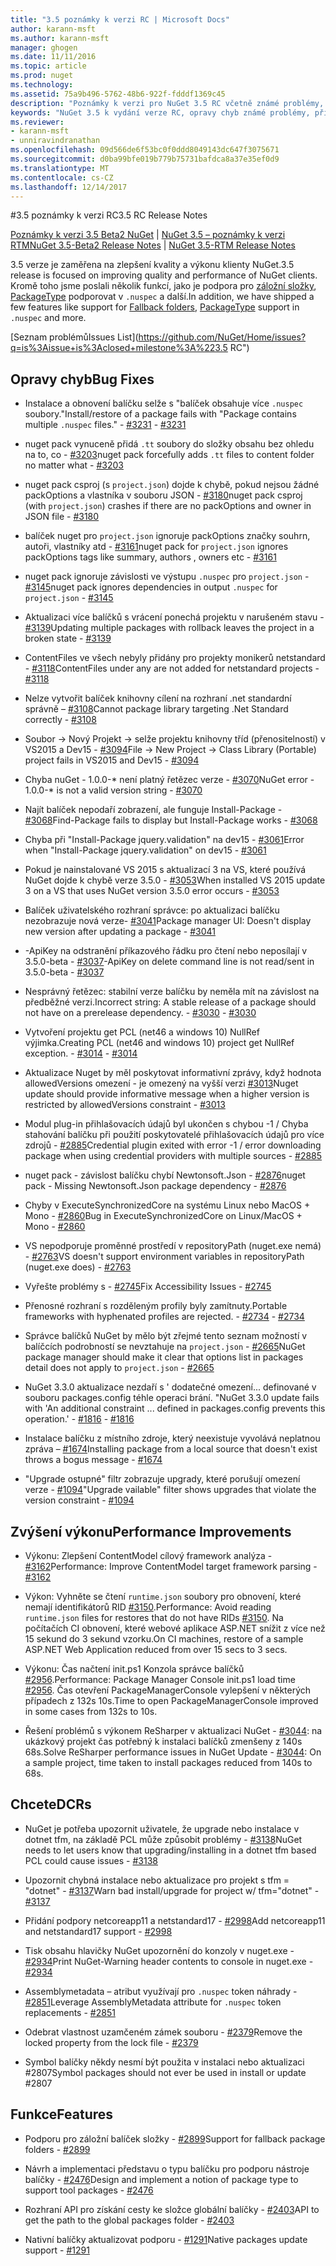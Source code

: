 ```yaml
---
title: "3.5 poznámky k verzi RC | Microsoft Docs"
author: karann-msft
ms.author: karann-msft
manager: ghogen
ms.date: 11/11/2016
ms.topic: article
ms.prod: nuget
ms.technology: 
ms.assetid: 75a9b496-5762-48b6-922f-fdddf1369c45
description: "Poznámky k verzi pro NuGet 3.5 RC včetně známé problémy, opravy chyb, přidaných funkcí a chcete."
keywords: "NuGet 3.5 k vydání verze RC, opravy chyb známé problémy, přidat funkce, chcete"
ms.reviewer:
- karann-msft
- unniravindranathan
ms.openlocfilehash: 09d566de6f53bc0f0ddd8049143dc647f3075671
ms.sourcegitcommit: d0ba99bfe019b779b75731bafdca8a37e35ef0d9
ms.translationtype: MT
ms.contentlocale: cs-CZ
ms.lasthandoff: 12/14/2017
---
```

#<a name="35-rc-release-notes"></a><span data-ttu-id="7c20a-104">3.5 poznámky k verzi RC</span><span class="sxs-lookup"><span data-stu-id="7c20a-104">3.5 RC Release Notes</span></span>

<span data-ttu-id="7c20a-105">[Poznámky k verzi 3.5 Beta2 NuGet](../release-notes/nuget-3.5-Beta2.md) | [NuGet 3.5 – poznámky k verzi RTM](../release-notes/nuget-3.5-RTM.md)</span><span class="sxs-lookup"><span data-stu-id="7c20a-105">[NuGet 3.5-Beta2 Release Notes](../release-notes/nuget-3.5-Beta2.md) | [NuGet 3.5-RTM Release Notes](../release-notes/nuget-3.5-RTM.md)</span></span>

<span data-ttu-id="7c20a-106">3.5 verze je zaměřena na zlepšení kvality a výkonu klienty NuGet.</span><span class="sxs-lookup"><span data-stu-id="7c20a-106">3.5 release is focused on improving quality and performance of NuGet clients.</span></span> <span data-ttu-id="7c20a-107">Kromě toho jsme poslali několik funkcí, jako je podpora pro [záložní složky](https://github.com/NuGet/Home/issues/2899), [PackageType](https://github.com/NuGet/Home/issues/2476) podporovat v `.nuspec` a další.</span><span class="sxs-lookup"><span data-stu-id="7c20a-107">In addition, we have shipped a few features like support for [Fallback folders](https://github.com/NuGet/Home/issues/2899), [PackageType](https://github.com/NuGet/Home/issues/2476) support in `.nuspec` and more.</span></span>

[<span data-ttu-id="7c20a-108">Seznam problémů</span><span class="sxs-lookup"><span data-stu-id="7c20a-108">Issues List</span></span>](https://github.com/NuGet/Home/issues?q=is%3Aissue+is%3Aclosed+milestone%3A%223.5 RC")

## <a name="bug-fixes"></a><span data-ttu-id="7c20a-109">Opravy chyb</span><span class="sxs-lookup"><span data-stu-id="7c20a-109">Bug Fixes</span></span>

* <span data-ttu-id="7c20a-110">Instalace a obnovení balíčku selže s "balíček obsahuje více `.nuspec` soubory."</span><span class="sxs-lookup"><span data-stu-id="7c20a-110">Install/restore of a package fails with "Package contains multiple `.nuspec` files."</span></span><span data-ttu-id="7c20a-111"> - [#3231](https://github.com/NuGet/Home/issues/3231)</span><span class="sxs-lookup"><span data-stu-id="7c20a-111"> - [#3231](https://github.com/NuGet/Home/issues/3231)</span></span>

* <span data-ttu-id="7c20a-112">nuget pack vynuceně přidá `.tt` soubory do složky obsahu bez ohledu na to, co - [#3203](https://github.com/NuGet/Home/issues/3203)</span><span class="sxs-lookup"><span data-stu-id="7c20a-112">nuget pack forcefully adds `.tt` files to content folder no matter what - [#3203](https://github.com/NuGet/Home/issues/3203)</span></span>

* <span data-ttu-id="7c20a-113">nuget pack csproj (s `project.json`) dojde k chybě, pokud nejsou žádné packOptions a vlastníka v souboru JSON - [#3180](https://github.com/NuGet/Home/issues/3180)</span><span class="sxs-lookup"><span data-stu-id="7c20a-113">nuget pack csproj (with `project.json`) crashes if there are no packOptions and owner in JSON file - [#3180](https://github.com/NuGet/Home/issues/3180)</span></span>

* <span data-ttu-id="7c20a-114">balíček nuget pro `project.json` ignoruje packOptions značky souhrn, autoři, vlastníky atd - [#3161](https://github.com/NuGet/Home/issues/3161)</span><span class="sxs-lookup"><span data-stu-id="7c20a-114">nuget pack for `project.json` ignores packOptions tags like summary, authors , owners etc - [#3161](https://github.com/NuGet/Home/issues/3161)</span></span>

* <span data-ttu-id="7c20a-115">nuget pack ignoruje závislosti ve výstupu `.nuspec` pro `project.json`  -  [#3145](https://github.com/NuGet/Home/issues/3145)</span><span class="sxs-lookup"><span data-stu-id="7c20a-115">nuget pack ignores dependencies in output `.nuspec` for `project.json` - [#3145](https://github.com/NuGet/Home/issues/3145)</span></span>

* <span data-ttu-id="7c20a-116">Aktualizaci více balíčků s vrácení ponechá projektu v narušeném stavu - [#3139](https://github.com/NuGet/Home/issues/3139)</span><span class="sxs-lookup"><span data-stu-id="7c20a-116">Updating multiple packages with rollback leaves the project in a broken state - [#3139](https://github.com/NuGet/Home/issues/3139)</span></span>

* <span data-ttu-id="7c20a-117">ContentFiles ve všech nebyly přidány pro projekty monikerů netstandard - [#3118](https://github.com/NuGet/Home/issues/3118)</span><span class="sxs-lookup"><span data-stu-id="7c20a-117">ContentFiles under any are not added for netstandard projects - [#3118](https://github.com/NuGet/Home/issues/3118)</span></span>

* <span data-ttu-id="7c20a-118">Nelze vytvořit balíček knihovny cílení na rozhraní .net standardní správně – [#3108](https://github.com/NuGet/Home/issues/3108)</span><span class="sxs-lookup"><span data-stu-id="7c20a-118">Cannot package library targeting .Net Standard correctly - [#3108](https://github.com/NuGet/Home/issues/3108)</span></span>

* <span data-ttu-id="7c20a-119">Soubor -> Nový Projekt -> selže projektu knihovny tříd (přenositelností) v VS2015 a Dev15 - [#3094](https://github.com/NuGet/Home/issues/3094)</span><span class="sxs-lookup"><span data-stu-id="7c20a-119">File -> New Project -> Class Library (Portable) project fails in VS2015 and Dev15 - [#3094](https://github.com/NuGet/Home/issues/3094)</span></span>

* <span data-ttu-id="7c20a-120">Chyba nuGet - 1.0.0-* není platný řetězec verze - [#3070](https://github.com/NuGet/Home/issues/3070)</span><span class="sxs-lookup"><span data-stu-id="7c20a-120">NuGet error - 1.0.0-* is not a valid version string - [#3070](https://github.com/NuGet/Home/issues/3070)</span></span>

* <span data-ttu-id="7c20a-121">Najít balíček nepodaří zobrazení, ale funguje Install-Package - [#3068](https://github.com/NuGet/Home/issues/3068)</span><span class="sxs-lookup"><span data-stu-id="7c20a-121">Find-Package fails to display but Install-Package works - [#3068](https://github.com/NuGet/Home/issues/3068)</span></span>

* <span data-ttu-id="7c20a-122">Chyba při "Install-Package jquery.validation" na dev15 - [#3061](https://github.com/NuGet/Home/issues/3061)</span><span class="sxs-lookup"><span data-stu-id="7c20a-122">Error when "Install-Package jquery.validation" on dev15 - [#3061](https://github.com/NuGet/Home/issues/3061)</span></span>

* <span data-ttu-id="7c20a-123">Pokud je nainstalované VS 2015 s aktualizací 3 na VS, které používá NuGet dojde k chybě verze 3.5.0 - [#3053](https://github.com/NuGet/Home/issues/3053)</span><span class="sxs-lookup"><span data-stu-id="7c20a-123">When installed VS 2015 update 3 on a VS that uses NuGet version 3.5.0 error occurs - [#3053](https://github.com/NuGet/Home/issues/3053)</span></span>

* <span data-ttu-id="7c20a-124">Balíček uživatelského rozhraní správce: po aktualizaci balíčku nezobrazuje nová verze- [#3041](https://github.com/NuGet/Home/issues/3041)</span><span class="sxs-lookup"><span data-stu-id="7c20a-124">Package manager UI: Doesn't display new version after updating a package - [#3041](https://github.com/NuGet/Home/issues/3041)</span></span>

* <span data-ttu-id="7c20a-125">-ApiKey na odstranění příkazového řádku pro čtení nebo neposílají v 3.5.0-beta - [#3037](https://github.com/NuGet/Home/issues/3037)</span><span class="sxs-lookup"><span data-stu-id="7c20a-125">-ApiKey on delete command line is not read/sent in 3.5.0-beta - [#3037](https://github.com/NuGet/Home/issues/3037)</span></span>

* <span data-ttu-id="7c20a-126">Nesprávný řetězec: stabilní verze balíčku by neměla mít na závislost na předběžné verzi.</span><span class="sxs-lookup"><span data-stu-id="7c20a-126">Incorrect string: A stable release of a package should not have on a prerelease dependency.</span></span><span data-ttu-id="7c20a-127"> - [#3030](https://github.com/NuGet/Home/issues/3030)</span><span class="sxs-lookup"><span data-stu-id="7c20a-127"> - [#3030](https://github.com/NuGet/Home/issues/3030)</span></span>

* <span data-ttu-id="7c20a-128">Vytvoření projektu get PCL (net46 a windows 10) NullRef výjimka.</span><span class="sxs-lookup"><span data-stu-id="7c20a-128">Creating PCL (net46 and windows 10) project get NullRef exception.</span></span><span data-ttu-id="7c20a-129"> - [#3014](https://github.com/NuGet/Home/issues/3014)</span><span class="sxs-lookup"><span data-stu-id="7c20a-129"> - [#3014](https://github.com/NuGet/Home/issues/3014)</span></span>

* <span data-ttu-id="7c20a-130">Aktualizace Nuget by měl poskytovat informativní zprávy, když hodnota allowedVersions omezení - je omezený na vyšší verzi [#3013](https://github.com/NuGet/Home/issues/3013)</span><span class="sxs-lookup"><span data-stu-id="7c20a-130">Nuget update should provide informative message when a higher version is restricted by allowedVersions constraint - [#3013](https://github.com/NuGet/Home/issues/3013)</span></span>

* <span data-ttu-id="7c20a-131">Modul plug-in přihlašovacích údajů byl ukončen s chybou -1 / Chyba stahování balíčku při použití poskytovatelé přihlašovacích údajů pro více zdrojů - [#2885](https://github.com/NuGet/Home/issues/2885)</span><span class="sxs-lookup"><span data-stu-id="7c20a-131">Credential plugin exited with error -1 / error downloading package when using credential providers with multiple sources - [#2885](https://github.com/NuGet/Home/issues/2885)</span></span>

* <span data-ttu-id="7c20a-132">nuget pack - závislost balíčku chybí Newtonsoft.Json - [#2876](https://github.com/NuGet/Home/issues/2876)</span><span class="sxs-lookup"><span data-stu-id="7c20a-132">nuget pack - Missing Newtonsoft.Json package dependency - [#2876](https://github.com/NuGet/Home/issues/2876)</span></span>

* <span data-ttu-id="7c20a-133">Chyby v ExecuteSynchronizedCore na systému Linux nebo MacOS + Mono - [#2860](https://github.com/NuGet/Home/issues/2860)</span><span class="sxs-lookup"><span data-stu-id="7c20a-133">Bug in ExecuteSynchronizedCore on Linux/MacOS + Mono - [#2860](https://github.com/NuGet/Home/issues/2860)</span></span>

* <span data-ttu-id="7c20a-134">VS nepodporuje proměnné prostředí v repositoryPath (nuget.exe nemá) - [#2763](https://github.com/NuGet/Home/issues/2763)</span><span class="sxs-lookup"><span data-stu-id="7c20a-134">VS doesn't support environment variables in repositoryPath (nuget.exe does) - [#2763](https://github.com/NuGet/Home/issues/2763)</span></span>

* <span data-ttu-id="7c20a-135">Vyřešte problémy s - [#2745](https://github.com/NuGet/Home/issues/2745)</span><span class="sxs-lookup"><span data-stu-id="7c20a-135">Fix Accessibility Issues - [#2745](https://github.com/NuGet/Home/issues/2745)</span></span>

* <span data-ttu-id="7c20a-136">Přenosné rozhraní s rozděleným profily byly zamítnuty.</span><span class="sxs-lookup"><span data-stu-id="7c20a-136">Portable frameworks with hyphenated profiles are rejected.</span></span><span data-ttu-id="7c20a-137"> - [#2734](https://github.com/NuGet/Home/issues/2734)</span><span class="sxs-lookup"><span data-stu-id="7c20a-137"> - [#2734](https://github.com/NuGet/Home/issues/2734)</span></span>

* <span data-ttu-id="7c20a-138">Správce balíčků NuGet by mělo být zřejmé tento seznam možností v balíčcích podrobností se nevztahuje na `project.json`  -  [#2665](https://github.com/NuGet/Home/issues/2665)</span><span class="sxs-lookup"><span data-stu-id="7c20a-138">NuGet package manager should make it clear that options list in packages detail does not apply to `project.json` - [#2665](https://github.com/NuGet/Home/issues/2665)</span></span>

* <span data-ttu-id="7c20a-139">NuGet 3.3.0 aktualizace nezdaří s ' dodatečné omezení... definované v souboru packages.config téhle operaci brání. "</span><span class="sxs-lookup"><span data-stu-id="7c20a-139">NuGet 3.3.0 update fails with 'An additional constraint ... defined in packages.config prevents this operation.'</span></span><span data-ttu-id="7c20a-140"> - [#1816](https://github.com/NuGet/Home/issues/1816)</span><span class="sxs-lookup"><span data-stu-id="7c20a-140"> - [#1816](https://github.com/NuGet/Home/issues/1816)</span></span>

* <span data-ttu-id="7c20a-141">Instalace balíčku z místního zdroje, který neexistuje vyvolává neplatnou zpráva – [#1674](https://github.com/NuGet/Home/issues/1674)</span><span class="sxs-lookup"><span data-stu-id="7c20a-141">Installing package from a local source that doesn't exist throws a bogus message - [#1674](https://github.com/NuGet/Home/issues/1674)</span></span>

* <span data-ttu-id="7c20a-142">"Upgrade ostupné" filtr zobrazuje upgrady, které porušují omezení verze - [#1094](https://github.com/NuGet/Home/issues/1094)</span><span class="sxs-lookup"><span data-stu-id="7c20a-142">"Upgrade vailable" filter shows upgrades that violate the version constraint - [#1094](https://github.com/NuGet/Home/issues/1094)</span></span>

## <a name="performance-improvements"></a><span data-ttu-id="7c20a-143">Zvýšení výkonu</span><span class="sxs-lookup"><span data-stu-id="7c20a-143">Performance Improvements</span></span>

* <span data-ttu-id="7c20a-144">Výkonu: Zlepšení ContentModel cílový framework analýza - [#3162](https://github.com/NuGet/Home/issues/3162)</span><span class="sxs-lookup"><span data-stu-id="7c20a-144">Performance: Improve ContentModel target framework parsing - [#3162](https://github.com/NuGet/Home/issues/3162)</span></span>

* <span data-ttu-id="7c20a-145">Výkon: Vyhněte se čtení `runtime.json` soubory pro obnovení, které nemají identifikátorů RID [#3150](https://github.com/NuGet/Home/issues/3150).</span><span class="sxs-lookup"><span data-stu-id="7c20a-145">Performance: Avoid reading `runtime.json` files for restores that do not have RIDs [#3150](https://github.com/NuGet/Home/issues/3150).</span></span> <span data-ttu-id="7c20a-146">Na počítačích CI obnovení, které webové aplikace ASP.NET snížit z více než 15 sekund do 3 sekund vzorku.</span><span class="sxs-lookup"><span data-stu-id="7c20a-146">On CI machines, restore of a sample ASP.NET Web Application reduced from over 15 secs to 3 secs.</span></span>

* <span data-ttu-id="7c20a-147">Výkonu: Čas načtení init.ps1 Konzola správce balíčků [#2956](https://github.com/NuGet/Home/issues/2956).</span><span class="sxs-lookup"><span data-stu-id="7c20a-147">Performance: Package Manager Console init.ps1 load time [#2956](https://github.com/NuGet/Home/issues/2956).</span></span> <span data-ttu-id="7c20a-148">Čas otevření PackageManagerConsole vylepšení v některých případech z 132s 10s.</span><span class="sxs-lookup"><span data-stu-id="7c20a-148">Time to open PackageManagerConsole improved in some cases from 132s to 10s.</span></span>

* <span data-ttu-id="7c20a-149">Řešení problémů s výkonem ReSharper v aktualizaci NuGet - [#3044](https://github.com/NuGet/Home/issues/3044): na ukázkový projekt čas potřebný k instalaci balíčků zmenšeny z 140s 68s.</span><span class="sxs-lookup"><span data-stu-id="7c20a-149">Solve ReSharper performance issues in NuGet Update - [#3044](https://github.com/NuGet/Home/issues/3044): On a sample project, time taken to install packages reduced from 140s to 68s.</span></span>

## <a name="dcrs"></a><span data-ttu-id="7c20a-150">Chcete</span><span class="sxs-lookup"><span data-stu-id="7c20a-150">DCRs</span></span>

* <span data-ttu-id="7c20a-151">NuGet je potřeba upozornit uživatele, že upgrade nebo instalace v dotnet tfm, na základě PCL může způsobit problémy - [#3138](https://github.com/NuGet/Home/issues/3138)</span><span class="sxs-lookup"><span data-stu-id="7c20a-151">NuGet needs to let users know that upgrading/installing in a dotnet tfm based PCL could cause issues - [#3138](https://github.com/NuGet/Home/issues/3138)</span></span>

* <span data-ttu-id="7c20a-152">Upozornit chybná instalace nebo aktualizace pro projekt s tfm = "dotnet" - [#3137](https://github.com/NuGet/Home/issues/3137)</span><span class="sxs-lookup"><span data-stu-id="7c20a-152">Warn bad install/upgrade for project w/ tfm="dotnet" - [#3137](https://github.com/NuGet/Home/issues/3137)</span></span>

* <span data-ttu-id="7c20a-153">Přidání podpory netcoreapp11 a netstandard17 - [#2998](https://github.com/NuGet/Home/issues/2998)</span><span class="sxs-lookup"><span data-stu-id="7c20a-153">Add netcoreapp11 and netstandard17 support - [#2998](https://github.com/NuGet/Home/issues/2998)</span></span>

* <span data-ttu-id="7c20a-154">Tisk obsahu hlavičky NuGet upozornění do konzoly v nuget.exe - [#2934](https://github.com/NuGet/Home/issues/2934)</span><span class="sxs-lookup"><span data-stu-id="7c20a-154">Print NuGet-Warning header contents to console in nuget.exe - [#2934](https://github.com/NuGet/Home/issues/2934)</span></span>

* <span data-ttu-id="7c20a-155">Assemblymetadata – atribut využívají pro `.nuspec` token náhrady - [#2851](https://github.com/NuGet/Home/issues/2851)</span><span class="sxs-lookup"><span data-stu-id="7c20a-155">Leverage AssemblyMetadata attribute for `.nuspec` token replacements - [#2851](https://github.com/NuGet/Home/issues/2851)</span></span>

* <span data-ttu-id="7c20a-156">Odebrat vlastnost uzamčeném zámek souboru - [#2379](https://github.com/NuGet/Home/issues/2379)</span><span class="sxs-lookup"><span data-stu-id="7c20a-156">Remove the locked property from the lock file - [#2379](https://github.com/NuGet/Home/issues/2379)</span></span>

* <span data-ttu-id="7c20a-157">Symbol balíčky někdy nesmí být použita v instalaci nebo aktualizaci #2807</span><span class="sxs-lookup"><span data-stu-id="7c20a-157">Symbol packages should not ever be used in install or update #2807</span></span>

## <a name="features"></a><span data-ttu-id="7c20a-158">Funkce</span><span class="sxs-lookup"><span data-stu-id="7c20a-158">Features</span></span>

* <span data-ttu-id="7c20a-159">Podporu pro záložní balíček složky - [#2899](https://github.com/NuGet/Home/issues/2899)</span><span class="sxs-lookup"><span data-stu-id="7c20a-159">Support for fallback package folders - [#2899](https://github.com/NuGet/Home/issues/2899)</span></span>

* <span data-ttu-id="7c20a-160">Návrh a implementaci představu o typu balíčku pro podporu nástroje balíčky - [#2476](https://github.com/NuGet/Home/issues/2476)</span><span class="sxs-lookup"><span data-stu-id="7c20a-160">Design and implement a notion of package type to support tool packages - [#2476](https://github.com/NuGet/Home/issues/2476)</span></span>

* <span data-ttu-id="7c20a-161">Rozhraní API pro získání cesty ke složce globální balíčky - [#2403](https://github.com/NuGet/Home/issues/2403)</span><span class="sxs-lookup"><span data-stu-id="7c20a-161">API to get the path to the global packages folder - [#2403](https://github.com/NuGet/Home/issues/2403)</span></span>

* <span data-ttu-id="7c20a-162">Nativní balíčky aktualizovat podporu - [#1291](https://github.com/NuGet/Home/issues/1291)</span><span class="sxs-lookup"><span data-stu-id="7c20a-162">Native packages update support - [#1291](https://github.com/NuGet/Home/issues/1291)</span></span>
